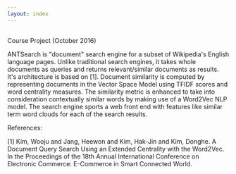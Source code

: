```yaml
---
layout: index
---
```


## 

Course Project (October 2016)

ANTSearch is "document" search engine for a subset of Wikipedia's English language pages. Unlike traditional search engines, it takes whole documents as queries and returns relevant/similar documents as results. It's architecture is based on [1]. Document similarity is computed by representing documents in the Vector Space Model using TFIDF scores and word centrality measures. The similarity metric is enhanced to take into consideration contextually similar words by making use of a Word2Vec NLP model. The search engine sports a web front end with features like similar term word clouds for each of the search results.  


References:

[1] Kim, Wooju and Jang, Heewon and Kim, Hak-Jin and Kim, Donghe. A Document Query Search Using an Extended Centrality with the Word2Vec. In the Proceedings of the 18th Annual International Conference on Electronic Commerce: E-Commerce in Smart Connected World.
